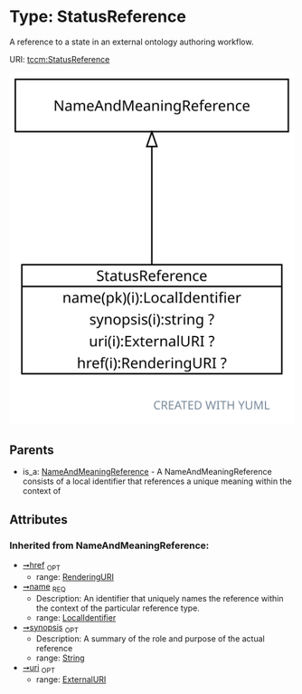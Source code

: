 
# Type: StatusReference


A reference to a state in an external ontology authoring workflow.

URI: [tccm:StatusReference](https://hotecosystem.org/tccm/StatusReference)


![img](images/StatusReference.svg)

## Parents

 *  is_a: [NameAndMeaningReference](NameAndMeaningReference.md) - A NameAndMeaningReference consists of a local identifier that references a unique meaning within the context of

## Attributes


### Inherited from NameAndMeaningReference:

 * [➞href](nameAndMeaningReference__href.md)  <sub>OPT</sub>
    * range: [RenderingURI](types/RenderingURI.md)
 * [➞name](nameAndMeaningReference__name.md)  <sub>REQ</sub>
    * Description: An identifier that uniquely names the reference within the context of the particular reference type.
    * range: [LocalIdentifier](types/LocalIdentifier.md)
 * [➞synopsis](nameAndMeaningReference__synopsis.md)  <sub>OPT</sub>
    * Description: A summary of the role and purpose of the actual reference
    * range: [String](types/String.md)
 * [➞uri](nameAndMeaningReference__uri.md)  <sub>OPT</sub>
    * range: [ExternalURI](types/ExternalURI.md)
